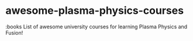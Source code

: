 # awesome-plasma-physics-courses
:books List of awesome university courses for learning Plasma Physics and Fusion! 
